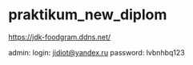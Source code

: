 # praktikum_new_diplom
https://jdk-foodgram.ddns.net/

admin:
    login: jidiot@yandex.ru
    password: lvbnhbq123